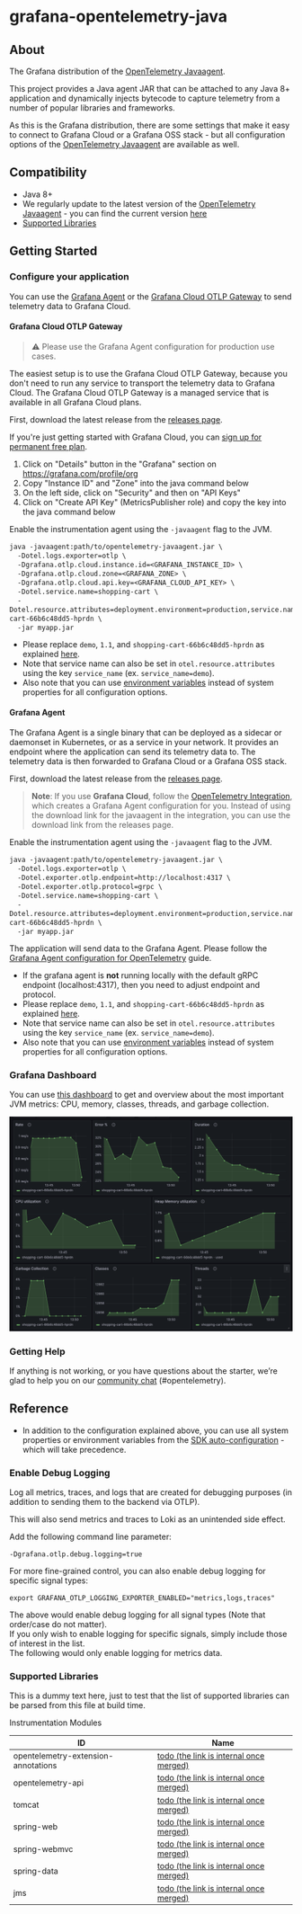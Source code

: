 # grafana-opentelemetry-java

## About

The Grafana distribution of the [OpenTelemetry Javaagent].

This project provides a Java agent JAR that can be attached to any Java 8+
application and dynamically injects bytecode to capture telemetry from a
number of popular libraries and frameworks.

As this is the Grafana distribution, there are some settings that make it easy to connect to Grafana Cloud or a 
Grafana OSS stack - but all configuration options of the [OpenTelemetry Javaagent] are available as well.  

## Compatibility

- Java 8+
- We regularly update to the latest version of the [OpenTelemetry Javaagent] - you can find the current version [here](https://github.com/grafana/grafana-opentelemetry-java/blob/main/build.gradle#L6)
- [Supported Libraries](https://github.com/open-telemetry/opentelemetry-java-instrumentation/blob/main/docs/supported-libraries.md#libraries--frameworks)

## Getting Started
                                    
### Configure your application

You can use the [Grafana Agent](#grafana-agent) or the [Grafana Cloud OTLP Gateway](#grafana-cloud-otlp-gateway) to send telemetry data to Grafana Cloud.

#### Grafana Cloud OTLP Gateway

> ⚠️ Please use the Grafana Agent configuration for production use cases.

The easiest setup is to use the Grafana Cloud OTLP Gateway, because you don't need to run any service to transport
the telemetry data to Grafana Cloud. 
The Grafana Cloud OTLP Gateway is a managed service that is available in all Grafana Cloud plans.

First, download the latest release from the [releases page](https://github.com/grafana/grafana-opentelemetry-java/releases).

If you're just getting started with Grafana Cloud, you can [sign up for permanent free plan](https://grafana.com/products/cloud/).

1. Click on "Details" button in the "Grafana" section on https://grafana.com/profile/org
2. Copy "Instance ID" and "Zone" into the java command below
3. On the left side, click on "Security" and then on "API Keys" 
4. Click on "Create API Key" (MetricsPublisher role) and copy the key into the java command below

Enable the instrumentation agent using the `-javaagent` flag to the JVM.

```shell
java -javaagent:path/to/opentelemetry-javaagent.jar \
  -Dotel.logs.exporter=otlp \
  -Dgrafana.otlp.cloud.instance.id=<GRAFANA_INSTANCE_ID> \
  -Dgrafana.otlp.cloud.zone=<GRAFANA_ZONE> \
  -Dgrafana.otlp.cloud.api.key=<GRAFANA_CLOUD_API_KEY> \
  -Dotel.service.name=shopping-cart \
  -Dotel.resource.attributes=deployment.environment=production,service.namespace=shop,service.version=1.1,service.instance.id=shopping-cart-66b6c48dd5-hprdn \
  -jar myapp.jar
```

- Please replace `demo`, `1.1`, and `shopping-cart-66b6c48dd5-hprdn` as explained [here]({{https://grafana.com/docs/opentelemetry/instrumentation/configuration/resource-attributes/}}).  
- Note that service name can also be set in `otel.resource.attributes` using the key `service_name` 
  (ex. `service_name=demo`).
- Also note that you can use [environment variables](https://grafana.com/docs/opentelemetry/instrumentation/configuration/environment-variables/) instead of system properties for all configuration options.

#### Grafana Agent

The Grafana Agent is a single binary that can be deployed as a sidecar or daemonset in Kubernetes, or as a service 
in your network. It provides an endpoint where the application can send its telemetry data to.
The telemetry data is then forwarded to Grafana Cloud or a Grafana OSS stack.

First, download the latest release from the [releases page](https://github.com/grafana/grafana-opentelemetry-java/releases).

> **Note**: If you use **Grafana Cloud**, follow the 
> [OpenTelemetry Integration](https://grafana.com/docs/grafana-cloud/data-configuration/integrations/integration-reference/integration-opentelemetry/),
> which creates a Grafana Agent configuration for you.
> Instead of using the download link for the javaagent in the integration, 
> you can use the download link from the releases page.

Enable the instrumentation agent using the `-javaagent` flag to the JVM.

```shell
java -javaagent:path/to/opentelemetry-javaagent.jar \
  -Dotel.logs.exporter=otlp \
  -Dotel.exporter.otlp.endpoint=http://localhost:4317 \
  -Dotel.exporter.otlp.protocol=grpc \
  -Dotel.service.name=shopping-cart \
  -Dotel.resource.attributes=deployment.environment=production,service.namespace=shop,service.version=1.1,service.instance.id=shopping-cart-66b6c48dd5-hprdn \
  -jar myapp.jar
```

The application will send data to the Grafana Agent. Please follow the 
[Grafana Agent configuration for OpenTelemetry](https://grafana.com/docs/opentelemetry/instrumentation/configuration/grafana-agent/) guide.

- If the grafana agent is **not** running locally with the default gRPC endpoint (localhost:4317), then you need to
  adjust endpoint and protocol.
- Please replace `demo`, `1.1`, and `shopping-cart-66b6c48dd5-hprdn` as explained [here]({{https://grafana.com/docs/opentelemetry/instrumentation/configuration/resource-attributes/}}).  
- Note that service name can also be set in `otel.resource.attributes` using the key `service_name` 
  (ex. `service_name=demo`).
- Also note that you can use [environment variables](https://grafana.com/docs/opentelemetry/instrumentation/configuration/environment-variables/) instead of system properties for all configuration options.

### Grafana Dashboard

You can use [this dashboard](https://grafana.com/grafana/dashboards/18812-jvm-overview-opentelemetry) to get
and overview about the most important JVM metrics: CPU, memory, classes, threads, and garbage collection.

<img src="docs/jvm-dashboard.png" alt="JVM Dashboard"><br/>

### Getting Help 

If anything is not working, or you have questions about the starter, we’re glad to help you on our 
[community chat](https://slack.grafana.com/) (#opentelemetry).

## Reference

- In addition to the configuration explained above, you can use all system properties or environment variables from the
  [SDK auto-configuration](https://github.com/open-telemetry/opentelemetry-java/tree/main/sdk-extensions/autoconfigure) -
  which will take precedence.

### Enable Debug Logging

Log all metrics, traces, and logs that are created for debugging purposes (in addition to sending them to the backend via OTLP).

This will also send metrics and traces to Loki as an unintended side effect.

Add the following command line parameter:
                                                  
```shell
-Dgrafana.otlp.debug.logging=true 
```

For more fine-grained control, you can also enable debug logging for specific signal types:

```shell
export GRAFANA_OTLP_LOGGING_EXPORTER_ENABLED="metrics,logs,traces"
```

The above would enable debug logging for all signal types (Note that order/case do not matter).  
If you only wish to enable logging for specific signals, simply include those of interest in the list.  
The following would only enable logging for metrics data.

### Supported Libraries

This is a dummy text here, just to test that the list of supported libraries can be parsed from this file at build time.
                    
Instrumentation Modules
                                                                                                              
| ID                                  | Name                                                                                                                                                                                 |
|-------------------------------------|--------------------------------------------------------------------------------------------------------------------------------------------------------------------------------------|
| opentelemetry-extension-annotations | [todo (the link is internal once merged)](https://github.com/grafana/grafana-opentelemetry-java/pull/17/files#diff-912c0488fe6c6df14ae6491c64e3a302553cfc2f07ce83f9b0.1de635f24fe0f) |
| opentelemetry-api                   | [todo (the link is internal once merged)](https://github.com/grafana/grafana-opentelemetry-java/pull/17/files#diff-912c0488fe6c6df14ae6491c64e3a302553cfc2f07ce83f9b0.1de635f24fe0f) |
| tomcat                              | [todo (the link is internal once merged)](https://github.com/grafana/grafana-opentelemetry-java/pull/17/files#diff-912c0488fe6c6df14ae6491c64e3a302553cfc2f07ce83f9b0.1de635f24fe0f) |
| spring-web                          | [todo (the link is internal once merged)](https://github.com/grafana/grafana-opentelemetry-java/pull/17/files#diff-912c0488fe6c6df14ae6491c64e3a302553cfc2f07ce83f9b0.1de635f24fe0f) |
| spring-webmvc                       | [todo (the link is internal once merged)](https://github.com/grafana/grafana-opentelemetry-java/pull/17/files#diff-912c0488fe6c6df14ae6491c64e3a302553cfc2f07ce83f9b0.1de635f24fe0f) |
| spring-data                         | [todo (the link is internal once merged)](https://github.com/grafana/grafana-opentelemetry-java/pull/17/files#diff-912c0488fe6c6df14ae6491c64e3a302553cfc2f07ce83f9b0.1de635f24fe0f) |
| jms                                 | [todo (the link is internal once merged)](https://github.com/grafana/grafana-opentelemetry-java/pull/17/files#diff-912c0488fe6c6df14ae6491c64e3a302553cfc2f07ce83f9b0.1de635f24fe0f) |
                                                                                                                                

[OpenTelemetry Javaagent]: https://github.com/open-telemetry/opentelemetry-java-instrumentation

